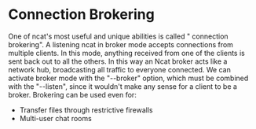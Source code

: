# Connection Brokering

One of ncat's most useful and unique abilities is called "
connection brokering". A listening ncat in broker mode accepts
connections from multiple clients. In this mode, anything
received from one of the clients is sent back out to all the
others. In this way an Ncat broker acts like a network hub,
broadcasting all traffic to everyone connected. We can activate
broker mode with the "--broker" option, which must be combined
with the "--listen", since it wouldn't make any sense for a client
to be a broker. Brokering can be used even for:

- Transfer files through restrictive firewalls
- Multi-user chat rooms

